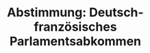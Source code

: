 ---
abstimmung:
  abstimmung: 1
  bundestagssitzung: 88
  datum: 20. März 2019
  legislaturperiode: 19
categories:
- Todo
data:
- title: Abstimmungsergebnis 20190320_1-data.pdf
  url: /res/2021-btw/abstimmungsergebnisse/20190320_1-data.pdf
- title: Abstimmungsergebnis 20190320_1_xls-data.xls
  url: /res/2021-btw/abstimmungsergebnisse/20190320_1_xls-data.xls
- title: Abstimmungsergebnis 20190320_1_xls-datacsv
  url: /res/2021-btw/abstimmungsergebnisse/csv/20190320_1_xls-datacsv
documents:
- local: /res/2021-btw/drucksachen/08540.pdf
  title: Drucksache 19/08540
  url: https://dip21.bundestag.de/dip21/btd/19/085/1908540.pdf
ergebnis:
  AfD:
    enthaltung: 1
    gesamt: 91
    ja: 0
    nein: 85
    nichtabgegeben: 5
    ungueltig: 0
  Bündnis 90/Die Grünen:
    enthaltung: 0
    gesamt: 67
    ja: 58
    nein: 0
    nichtabgegeben: 9
    ungueltig: 0
  Die Linke:
    enthaltung: 24
    gesamt: 69
    ja: 12
    nein: 24
    nichtabgegeben: 9
    ungueltig: 0
  FDP:
    enthaltung: 0
    gesamt: 80
    ja: 69
    nein: 0
    nichtabgegeben: 11
    ungueltig: 0
  cdu/csu:
    enthaltung: 0
    gesamt: 246
    ja: 224
    nein: 0
    nichtabgegeben: 22
    ungueltig: 0
  file: 20190320_1_xls-data.xls
  fraktionslos:
    enthaltung: 0
    gesamt: 4
    ja: 2
    nein: 2
    nichtabgegeben: 0
    ungueltig: 0
  spd:
    enthaltung: 0
    gesamt: 152
    ja: 144
    nein: 0
    nichtabgegeben: 8
    ungueltig: 0
layout: abstimmung
links:
- title: Link zu bundestag.de
  url: https://www.bundestag.de/parlament/plenum/abstimmung/abstimmung?id=589
preview: 'Deutscher Bundestag


  88. Sitzung des Deutschen Bundestages

  am Mittwoch, 20. März 2019


  Endgültiges Ergebnis der Namentlichen Abstimmung Nr. 1


  Antrag der Fraktionen CDU/CSU, SPD, FDP und BÜNDNIS 90/DIE GRÜNEN

  Ein deutsch-französisches Parlamentsabkommen Für eine verstärkte parlamentarische
  Zusammenarbeit

  Drs. 19/8540'
tags:
- Todo
title: 'Abstimmung: Deutsch-französisches Parlamentsabkommen'
---